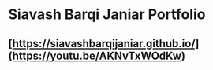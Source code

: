 # Siavash Barqi Janiar Portfolio
## [https://siavashbarqijaniar.github.io/](https://youtu.be/AKNvTxWOdKw)
